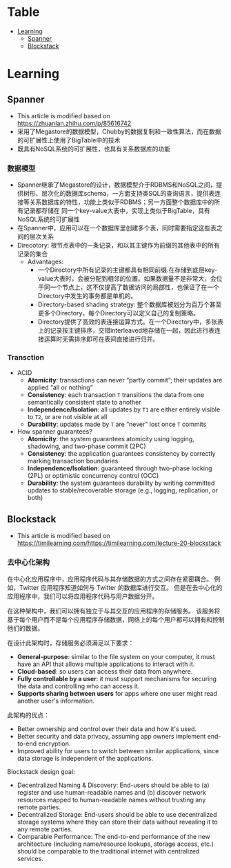 # Table
- [Learning](#learning)
  - [Spanner](#spanner)
  - [Blockstack](#blockstack)
# Learning
## Spanner 
- This article is modified based on <https://zhuanlan.zhihu.com/p/85616742>
- 采用了Megastore的数据模型，Chubby的数据复制和一致性算法，而在数据的可扩展性上使用了BigTable中的技术
- 既具有NoSQL系统的可扩展性，也具有关系数据库的功能
### 数据模型
- Spanner继承了Megastore的设计，数据模型介于RDBMS和NoSQL之间，提供树形、层次化的数据库schema，一方面支持类SQL的查询语言，提供表连接等关系数据库的特性，功能上类似于RDBMS；另一方面整个数据库中的所有记录都存储在 同一个key-value大表中，实现上类似于BigTable，具有NoSQL系统的可扩展性
- 在Spanner中，应用可以在一个数据库里创建多个表，同时需要指定这些表之间的层次关系
- Direcotory: 根节点表中的一条记录，和以其主键作为前缀的其他表中的所有记录的集合
  - Advantages:
    - 一个Directory中所有记录的主键都具有相同前缀.在存储到底层key-value大表时，会被分配到相邻的位置。如果数据量不是非常大，会位于同一个节点上，这不仅提高了数据访问的局部性，也保证了在一个Directory中发生的事务都是单机的。
    - Directory-based shading strategy: 整个数据库被划分为百万个甚至更多个Directory，每个Directory可以定义自己的复制策略。
    - Directory提供了高效的表连接运算方式。在一个Directory中，多张表上的记录按主键排序，交错interleaved地存储在一起，因此进行表连接运算时无需排序即可在表间直接进行归并。
### Transction
- ACID
  - **Atomicity**: transactions can never “partly commit”; their updates are applied “all or nothing”
  - **Consistency**: each transaction `T` transitions the data from one semantically consistent state to another
  - **Independence/Isolation**: all updates by `T1` are either entirely visible to `T2`, or are not visible at all
  - **Durability**: updates made by `T` are “never” lost once `T` commits
- How spanner guarantees?
  - **Atomicity**: the system guarantees atomicity using logging, shadowing, and two-phase commit (2PC)
  - **Consistency**: the application guarantees consistency by correctly marking transaction boundaries
  - **Independence/Isolation**: guaranteed through two-phase locking (2PL) or optimistic concurrency control (OCC)
  - **Durability**: the system guarantees durability by writing committed updates to stable/recoverable storage (e.g., logging, replication, or both)
  
## Blockstack
- This article is modified based on <https://timilearning.com/https://timilearning.com/lecture-20-blockstack>
### 去中心化架构
在中心化应用程序中，应用程序代码与其存储数据的方式之间存在紧密耦合。 例如，Twitter 应用程序知道如何与 Twitter 的数据库进行交互。 但是在去中心化的应用程序中，我们可以将应用程序代码与用户数据分开。

在这种架构中，我们可以拥有独立于与其交互的应用程序的存储服务。 该服务将基于每个用户而不是每个应用程序存储数据，网络上的每个用户都可以拥有和控制他们的数据。

在设计此架构时，存储服务必须满足以下要求：
- **General-purpose**: similar to the file system on your computer, it must have an API that allows multiple applications to interact with it.
- **Cloud-based**: so users can access their data from anywhere.
- **Fully controllable by a user**: it must support mechanisms for securing the data and controlling who can access it.
- **Supports sharing between users** for apps where one user might read another user's information.

此架构的优点：
- Better ownership and control over their data and how it's used.
- Better security and data privacy, assuming app owners implement end-to-end encryption.
- Improved ability for users to switch between similar applications, since data storage is independent of the applications.

Blockstack design goal:
- Decentralized Naming & Discovery: End-users should be able to (a) register and use human-readable names and (b) discover network resources mapped to human-readable names without trusting any remote parties.
- Decentralized Storage: End-users should be able to use decentralized storage systems where they can store their data without revealing it to any remote parties.
- Comparable Performance: The end-to-end performance of the new architecture (including name/resource lookups, storage access, etc.) should be comparable to the traditional internet with centralized services.
